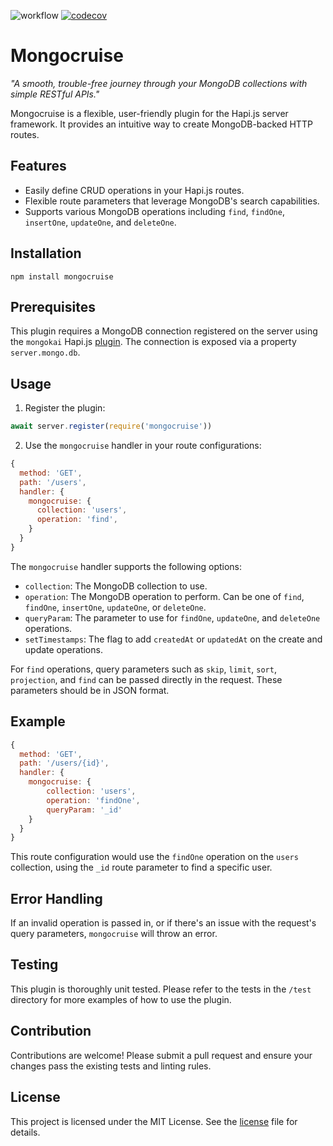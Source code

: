 ![workflow](https://github.com/afgallo/mongocruise/actions/workflows/main.yml/badge.svg)
[![codecov](https://codecov.io/gh/afgallo/mongocruise/branch/main/graph/badge.svg?token=JNSHLDP2DD)](https://codecov.io/gh/afgallo/mongocruise)

# Mongocruise

_"A smooth, trouble-free journey through your MongoDB collections with simple RESTful APIs."_

Mongocruise is a flexible, user-friendly plugin for the Hapi.js server framework. It provides an intuitive way to create MongoDB-backed HTTP routes.

## Features

- Easily define CRUD operations in your Hapi.js routes.
- Flexible route parameters that leverage MongoDB's search capabilities.
- Supports various MongoDB operations including `find`, `findOne`, `insertOne`, `updateOne`, and `deleteOne`.

## Installation

```
npm install mongocruise
```

## Prerequisites

This plugin requires a MongoDB connection registered on the server using the `mongokai` Hapi.js [plugin](https://github.com/afgallo/mongokai). The connection is exposed via a property `server.mongo.db`.

## Usage

1. Register the plugin:

```javascript
await server.register(require('mongocruise'))
```

2. Use the `mongocruise` handler in your route configurations:

```javascript
{
  method: 'GET',
  path: '/users',
  handler: {
    mongocruise: {
      collection: 'users',
      operation: 'find',
    }
  }
}
```

The `mongocruise` handler supports the following options:

- `collection`: The MongoDB collection to use.
- `operation`: The MongoDB operation to perform. Can be one of `find`, `findOne`, `insertOne`, `updateOne`, or `deleteOne`.
- `queryParam`: The parameter to use for `findOne`, `updateOne`, and `deleteOne` operations.
- `setTimestamps`: The flag to add `createdAt` or `updatedAt` on the create and update operations.

For `find` operations, query parameters such as `skip`, `limit`, `sort`, `projection`, and `find` can be passed directly in the request. These parameters should be in JSON format.

## Example

```javascript
{
  method: 'GET',
  path: '/users/{id}',
  handler: {
    mongocruise: {
        collection: 'users',
        operation: 'findOne',
        queryParam: '_id'
    }
  }
}
```

This route configuration would use the `findOne` operation on the `users` collection, using the `_id` route parameter to find a specific user.

## Error Handling

If an invalid operation is passed in, or if there's an issue with the request's query parameters, `mongocruise` will throw an error.

## Testing

This plugin is thoroughly unit tested. Please refer to the tests in the `/test` directory for more examples of how to use the plugin.

## Contribution

Contributions are welcome! Please submit a pull request and ensure your changes pass the existing tests and linting rules.

## License

This project is licensed under the MIT License. See the [license](LICENSE) file for details.
